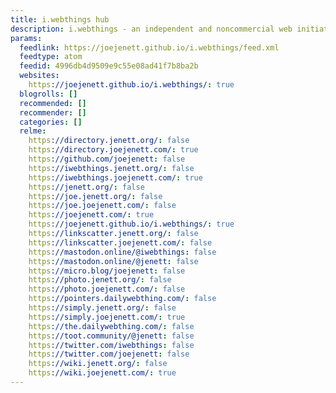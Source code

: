 ```yaml
---
title: i.webthings hub
description: i.webthings - an independent and noncommercial web initiative.
params:
  feedlink: https://joejenett.github.io/i.webthings/feed.xml
  feedtype: atom
  feedid: 4996db4d9509e9c55e08ad41f7b8ba2b
  websites:
    https://joejenett.github.io/i.webthings/: true
  blogrolls: []
  recommended: []
  recommender: []
  categories: []
  relme:
    https://directory.jenett.org/: false
    https://directory.joejenett.com/: true
    https://github.com/joejenett: false
    https://iwebthings.jenett.org/: false
    https://iwebthings.joejenett.com/: true
    https://jenett.org/: false
    https://joe.jenett.org/: false
    https://joe.joejenett.com/: false
    https://joejenett.com/: true
    https://joejenett.github.io/i.webthings/: true
    https://linkscatter.jenett.org/: false
    https://linkscatter.joejenett.com/: false
    https://mastodon.online/@iwebthings: false
    https://mastodon.online/@jenett: false
    https://micro.blog/joejenett: false
    https://photo.jenett.org/: false
    https://photo.joejenett.com/: false
    https://pointers.dailywebthing.com/: false
    https://simply.jenett.org/: false
    https://simply.joejenett.com/: true
    https://the.dailywebthing.com/: false
    https://toot.community/@jenett: false
    https://twitter.com/iwebthings: false
    https://twitter.com/joejenett: false
    https://wiki.jenett.org/: false
    https://wiki.joejenett.com/: true
---
```

